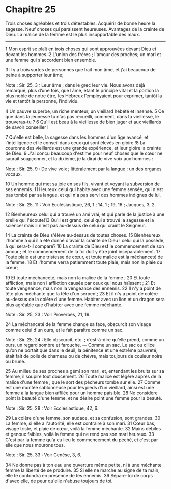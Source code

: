 # Chapitre 25

Trois choses agréables et trois détestables.
Acquérir de bonne heure la sagesse.
Neuf choses qui paraissent heureuses.
Avantages de la crainte de Dieu.
La malice de la femme est le plus insupportable des maux.

***

1 Mon esprit se plaît en trois choses qui sont approuvées devant Dieu et devant les hommes :2 L'union des frères ; l'amour des proches; un mari et une femme qui s'accordent bien ensemble.


3 Il y a trois sortes de personnes que hait mon âme, et j'ai beaucoup de peine à supporter leur âme;

<span class="bible-note">Note : </span> Sir. 25, 3 : Leur âme ; dans le grec leur vie. Nous avons déjà remarqué, plus d’une fois, que l’âme, étant le principe vital et la portion la plus noble de notre être, les Hébreux l’employaient pour exprimer, tantôt la vie et tantôt la personne, l’individu.

4 Un pauvre superbe, un riche menteur, un vieillard hébété et insensé. 5 Ce que dans ta jeunesse tu n'as pas recueilli, comment, dans ta vieillesse, le trouveras-tu ? 6 Qu'il est beau à la vieillesse de bien juger et aux vieillards de savoir conseiller !


7 Qu'elle est belle, la sagesse dans les hommes d'un âge avancé, et l'intelligence et le conseil dans ceux qui sont élevés en gloire !8 La couronne des vieillards est une grande expérience, et leur gloire la crainte de Dieu. 9 J'ai conçu beaucoup d'estime pour neuf choses que le cœur ne saurait soupçonner, et la dixième, je la dirai de vive voix aux hommes :

<span class="bible-note">Note : </span> Sir. 25, 9 : De vive voix ; littéralement par la langue ; un des organes vocaux.

10 Un homme qui met sa joie en ses fils, vivant et voyant la subversion de ses ennemis. 11 Heureux celui qui habite avec une femme sensée, qui n'est pas tombé par sa langue, et qui n'a pas servi des hommes indignes de lui.

<span class="bible-note">Note : </span> Sir. 25, 11 : Voir Ecclésiastique, 26, 1 ; 14, 1 ; 19, 16 ; Jacques, 3, 2.


12 Bienheureux celui qui a trouvé un ami vrai, et qui parle de la justice à une oreille qui l'écoute!13 Qu'il est grand, celui qui a trouvé la sagesse et la science! mais il n'est pas au-dessus de celui qui craint le Seigneur.


14 La crainte de Dieu s'élève au-dessus de toutes choses. 15 Bienheureux l'homme à qui il a été donné d'avoir la crainte de Dieu ! celui qui la possède, à qui sera-t-il comparé? 16 La crainte de Dieu est le commencement de son amour ; et le commencement de la foi doit y être joint inséparablement. 17 Toute plaie est une tristesse de cœur, et toute malice est la méchanceté de la femme. 18 Et l'homme verra patiemment toute plaie, mais non la plaie du cœur;


19 Et toute méchanceté, mais non la malice de la femme ; 20 Et toute affliction, mais non l'affliction causée par ceux qui nous haïssent ; 21 Et toute vengeance, mais non la vengeance des ennemis. 22 Il n'y a point de tête plus méchante que la tête d'un serpent; 23 Et il n'y a point de colère au-dessus de la colère d'une femme. Habiter avec un lion et un dragon sera plus agréable que d'habiter avec une femme méchante.

<span class="bible-note">Note : </span> Sir. 25, 23 : Voir Proverbes, 21, 19.


24 La méchanceté de la femme change sa face, obscurcit son visage comme celui d'un ours, et le fait paraître comme un sac.

<span class="bible-note">Note : </span> Sir. 25, 24 : Elle obscurcit, etc. ; c’est-à-dire qu’elle prend, comme un ours, un regard sombre et farouche. ― Comme un sac. Le sac ou cilice qu’on ne portait que dans le deuil, la pénitence et une extrême pauvreté, était fait de poils de chameau ou de chèvre, mais toujours de couleur noire ou brune.

25 Au milieu de ses proches a gémi son mari, et, entendant les bruits sur sa femme, il soupire tout doucement. 26 Toute malice est légère auprès de la malice d'une femme ; que le sort des pécheurs tombe sur elle. 27 Comme est une montée sablonneuse pour les pieds d'un vieillard, ainsi est une femme à la langue bien affilée pour un homme paisible. 28 Ne considère point la beauté d'une femme, et ne désire point une femme pour la beauté.

<span class="bible-note">Note : </span> Sir. 25, 28 : Voir Ecclésiastique, 42, 6.

29 La colère d'une femme, son audace, et sa confusion, sont grandes. 30 La femme, si elle a l'autorité, elle est contraire à son mari. 31 Cœur bas, visage triste, et plaie de cœur, voilà la femme méchante. 32 Mains débiles et genoux faibles, voilà la femme qui ne rend pas son mari heureux. 33 C'est par la femme qu'a eu lieu le commencement du péché, et c'est par elle que nous mourons tous.

<span class="bible-note">Note : </span> Sir. 25, 33 : Voir Genèse, 3, 6.

34 Ne donne pas à ton eau une ouverture même petite, ni à une méchante femme la liberté de se produire. 35 Si elle ne marche au signe de ta main, elle te confondra en présence de tes ennemis. 36 Sépare-toi de corps d'avec elle, de peur qu'elle n'abuse toujours de toi.

